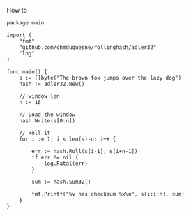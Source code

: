 How to

    package main
    
    import (
    	"fmt"
    	"github.com/chmduquesne/rollinghash/adler32"
    	"log"
    )
    
    func main() {
    	s := []byte("The brown fox jumps over the lazy dog")
    	hash := adler32.New()
    
    	// window len
    	n := 16
    
    	// Load the window
    	hash.Write(s[0:n])
    
    	// Roll it
    	for i := 1; i < len(s)-n; i++ {
    
    		err := hash.Roll(s[i-1], s[i+n-1])
    		if err != nil {
    			log.Fatal(err)
    		}
    
    		sum := hash.Sum32()
    
    		fmt.Printf("%v has checksum %x\n", s[i:i+n], sum)
    	}
    }

